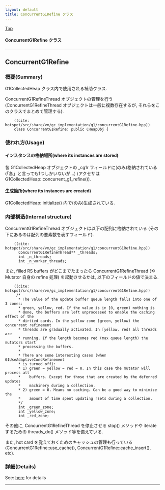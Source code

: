 ```yaml
---
layout: default
title: ConcurrentG1Refine クラス 
---
```

[Top](../index.html)

#### ConcurrentG1Refine クラス 



---
## <a name="noS-BL9lTx" id="noS-BL9lTx">ConcurrentG1Refine</a>

### 概要(Summary)
G1CollectedHeap クラス内で使用される補助クラス.

ConcurrentG1RefineThread オブジェクトの管理を行う
(ConcurrentG1RefineThread オブジェクトは一般に複数存在するが, それらをこのクラスでまとめて管理する).


```
    ((cite: hotspot/src/share/vm/gc_implementation/g1/concurrentG1Refine.hpp))
    class ConcurrentG1Refine: public CHeapObj {
```

### 使われ方(Usage)
#### インスタンスの格納場所(where its instances are stored)
各 G1CollectedHeap オブジェクトの _cg1r フィールドに(のみ)格納されている
(「各」と言っても1つしかいないが...)
(アクセサは G1CollectedHeap::concurrent_g1_refine()).

#### 生成箇所(where its instances are created)
G1CollectedHeap::initialize() 内で(のみ)生成されている.

### 内部構造(Internal structure)
ConcurrentG1RefineThread オブジェクトは以下の配列に格納されている
(その下にあるのは配列の要素数を表すフィールド).


```
    ((cite: hotspot/src/share/vm/gc_implementation/g1/concurrentG1Refine.hpp))
      ConcurrentG1RefineThread** _threads;
      int _n_threads;
      int _n_worker_threads;
```

また, filled RS buffers がどこまでたまったら 
ConcurrentG1RefineThread (や Mutator 自身の refine 処理) を起動させるかは,
以下のフィールドの値で決まる.


```
    ((cite: hotspot/src/share/vm/gc_implementation/g1/concurrentG1Refine.hpp))
     /*
      * The value of the update buffer queue length falls into one of 3 zones:
      * green, yellow, red. If the value is in [0, green) nothing is
      * done, the buffers are left unprocessed to enable the caching effect of the
      * dirtied cards. In the yellow zone [green, yellow) the concurrent refinement
      * threads are gradually activated. In [yellow, red) all threads are
      * running. If the length becomes red (max queue length) the mutators start
      * processing the buffers.
      *
      * There are some interesting cases (when G1UseAdaptiveConcRefinement
      * is turned off):
      * 1) green = yellow = red = 0. In this case the mutator will process all
      *    buffers. Except for those that are created by the deferred updates
      *    machinery during a collection.
      * 2) green = 0. Means no caching. Can be a good way to minimize the
      *    amount of time spent updating rsets during a collection.
      */
      int _green_zone;
      int _yellow_zone;
      int _red_zone;
```

その他に, ConcurrentG1RefineThread を停止させる stop() メソッドや
iterate するための threads_do() メソッド等を備えている.

また, hot card を覚えておくためのキャッシュの管理も行っている
(ConcurrentG1Refine::use_cache(), ConcurrentG1Refine::cache_insert(), etc).




### 詳細(Details)
See: [here](../doxygen/classConcurrentG1Refine.html) for details

---
